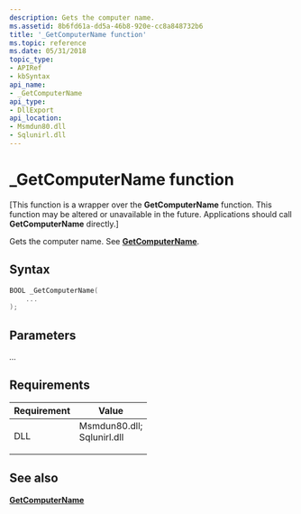 ```yaml
---
description: Gets the computer name.
ms.assetid: 8b6fd61a-dd5a-46b8-920e-cc8a848732b6
title: '_GetComputerName function'
ms.topic: reference
ms.date: 05/31/2018
topic_type: 
- APIRef
- kbSyntax
api_name: 
- _GetComputerName
api_type: 
- DllExport
api_location: 
- Msmdun80.dll
- Sqlunirl.dll
---
```


# \_GetComputerName function

\[This function is a wrapper over the **GetComputerName** function. This function may be altered or unavailable in the future. Applications should call **GetComputerName** directly.\]

Gets the computer name. See [**GetComputerName**](/windows/win32/api/winbase/nf-winbase-getcomputernamea).

## Syntax


```C++
BOOL _GetComputerName(
    ...
);
```



## Parameters

<dl> <dt>

*...* 
</dt> <dd></dd> </dl>

## Requirements



| Requirement | Value |
|----------------|-------------------------------------------------------------------------------------------------------------------------------------------------------------|
| DLL<br/> | <dl> <dt>Msmdun80.dll; </dt> <dt>Sqlunirl.dll</dt> </dl> |



## See also

<dl> <dt>

[**GetComputerName**](/windows/win32/api/winbase/nf-winbase-getcomputernamea)
</dt> </dl>

 

 
